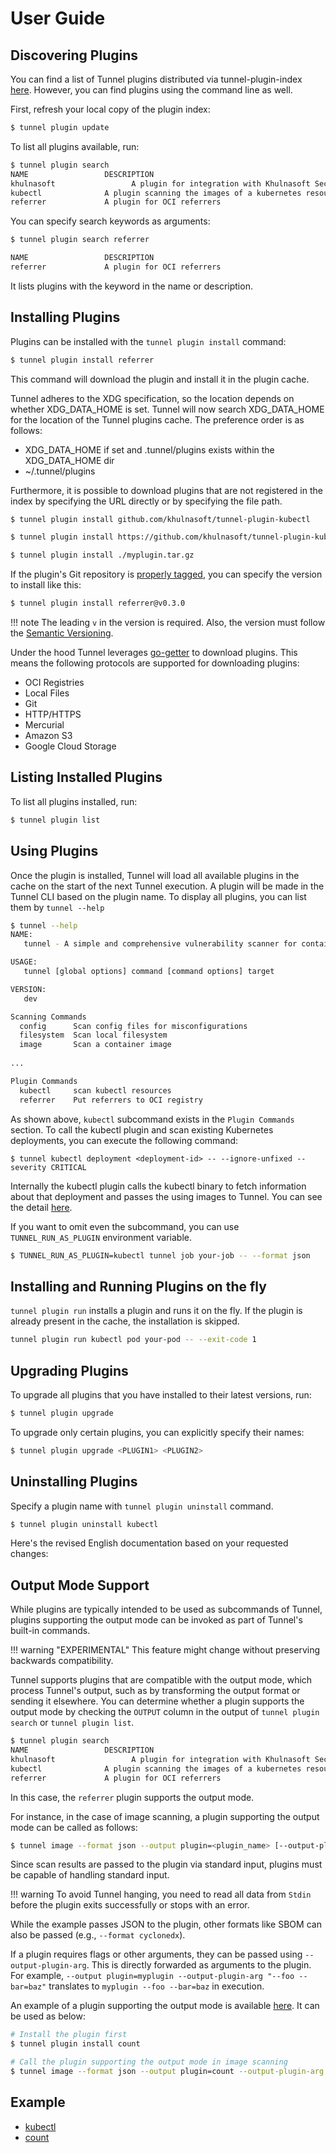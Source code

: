 # User Guide

## Discovering Plugins
You can find a list of Tunnel plugins distributed via tunnel-plugin-index [here][tunnel-plugin-index].
However, you can find plugins using the command line as well.

First, refresh your local copy of the plugin index:

```bash
$ tunnel plugin update
```

To list all plugins available, run:

```bash
$ tunnel plugin search
NAME                 DESCRIPTION                                                  MAINTAINER           OUTPUT
khulnasoft                 A plugin for integration with Khulnasoft Security SaaS platform    khulnasoft
kubectl              A plugin scanning the images of a kubernetes resource        khulnasoft
referrer             A plugin for OCI referrers                                   khulnasoft           ✓
```

You can specify search keywords as arguments:

```bash
$ tunnel plugin search referrer

NAME                 DESCRIPTION                                                  MAINTAINER           OUTPUT
referrer             A plugin for OCI referrers                                   khulnasoft           ✓
```

It lists plugins with the keyword in the name or description.

## Installing  Plugins
Plugins can be installed with the `tunnel plugin install` command:

```bash
$ tunnel plugin install referrer
```

This command will download the plugin and install it in the plugin cache.

Tunnel adheres to the XDG specification, so the location depends on whether XDG_DATA_HOME is set.
Tunnel will now search XDG_DATA_HOME for the location of the Tunnel plugins cache.
The preference order is as follows:

- XDG_DATA_HOME if set and .tunnel/plugins exists within the XDG_DATA_HOME dir
- ~/.tunnel/plugins

Furthermore, it is possible to download plugins that are not registered in the index by specifying the URL directly or by specifying the file path.

```bash
$ tunnel plugin install github.com/khulnasoft/tunnel-plugin-kubectl
```
```bash
$ tunnel plugin install https://github.com/khulnasoft/tunnel-plugin-kubectl/archive/refs/heads/main.zip
```
```bash
$ tunnel plugin install ./myplugin.tar.gz
```

If the plugin's Git repository is [properly tagged](./developer-guide.md#tagging-plugin-repositories), you can specify the version to install like this:

```bash
$ tunnel plugin install referrer@v0.3.0
```

!!! note
    The leading `v` in the version is required. Also, the version must follow the [Semantic Versioning](https://semver.org/).

Under the hood Tunnel leverages [go-getter][go-getter] to download plugins.
This means the following protocols are supported for downloading plugins:

- OCI Registries
- Local Files
- Git
- HTTP/HTTPS
- Mercurial
- Amazon S3
- Google Cloud Storage

## Listing Installed Plugins
To list all plugins installed, run:

```bash
$ tunnel plugin list
```

## Using Plugins
Once the plugin is installed, Tunnel will load all available plugins in the cache on the start of the next Tunnel execution.
A plugin will be made in the Tunnel CLI based on the plugin name.
To display all plugins, you can list them by `tunnel --help`

```bash
$ tunnel --help
NAME:
   tunnel - A simple and comprehensive vulnerability scanner for containers

USAGE:
   tunnel [global options] command [command options] target

VERSION:
   dev

Scanning Commands
  config      Scan config files for misconfigurations
  filesystem  Scan local filesystem
  image       Scan a container image
  
...

Plugin Commands
  kubectl     scan kubectl resources
  referrer    Put referrers to OCI registry
```

As shown above, `kubectl` subcommand exists in the `Plugin Commands` section.
To call the kubectl plugin and scan existing Kubernetes deployments, you can execute the following command:

```
$ tunnel kubectl deployment <deployment-id> -- --ignore-unfixed --severity CRITICAL
```

Internally the kubectl plugin calls the kubectl binary to fetch information about that deployment and passes the using images to Tunnel.
You can see the detail [here][tunnel-plugin-kubectl].

If you want to omit even the subcommand, you can use `TUNNEL_RUN_AS_PLUGIN` environment variable.

```bash
$ TUNNEL_RUN_AS_PLUGIN=kubectl tunnel job your-job -- --format json
```

## Installing and Running Plugins on the fly
`tunnel plugin run` installs a plugin and runs it on the fly.
If the plugin is already present in the cache, the installation is skipped.

```bash
tunnel plugin run kubectl pod your-pod -- --exit-code 1
```

## Upgrading Plugins
To upgrade all plugins that you have installed to their latest versions, run:

```bash
$ tunnel plugin upgrade
```

To upgrade only certain plugins, you can explicitly specify their names:

```bash
$ tunnel plugin upgrade <PLUGIN1> <PLUGIN2>
```

## Uninstalling Plugins
Specify a plugin name with `tunnel plugin uninstall` command.

```bash
$ tunnel plugin uninstall kubectl
```

Here's the revised English documentation based on your requested changes:

## Output Mode Support
While plugins are typically intended to be used as subcommands of Tunnel, plugins supporting the output mode can be invoked as part of Tunnel's built-in commands.

!!! warning "EXPERIMENTAL"
    This feature might change without preserving backwards compatibility.

Tunnel supports plugins that are compatible with the output mode, which process Tunnel's output, such as by transforming the output format or sending it elsewhere.
You can determine whether a plugin supports the output mode by checking the `OUTPUT` column in the output of `tunnel plugin search` or `tunnel plugin list`.

```bash
$ tunnel plugin search
NAME                 DESCRIPTION                                                  MAINTAINER           OUTPUT
khulnasoft                 A plugin for integration with Khulnasoft Security SaaS platform    khulnasoft
kubectl              A plugin scanning the images of a kubernetes resource        khulnasoft
referrer             A plugin for OCI referrers                                   khulnasoft           ✓
```

In this case, the `referrer` plugin supports the output mode.

For instance, in the case of image scanning, a plugin supporting the output mode can be called as follows:

```bash
$ tunnel image --format json --output plugin=<plugin_name> [--output-plugin-arg <plugin_flags>] <image_name>
```

Since scan results are passed to the plugin via standard input, plugins must be capable of handling standard input.

!!! warning
    To avoid Tunnel hanging, you need to read all data from `Stdin` before the plugin exits successfully or stops with an error.

While the example passes JSON to the plugin, other formats like SBOM can also be passed (e.g., `--format cyclonedx`).

If a plugin requires flags or other arguments, they can be passed using `--output-plugin-arg`.
This is directly forwarded as arguments to the plugin.
For example, `--output plugin=myplugin --output-plugin-arg "--foo --bar=baz"` translates to `myplugin --foo --bar=baz` in execution.

An example of a plugin supporting the output mode is available [here][tunnel-plugin-count].
It can be used as below:

```bash
# Install the plugin first
$ tunnel plugin install count

# Call the plugin supporting the output mode in image scanning
$ tunnel image --format json --output plugin=count --output-plugin-arg "--published-after 2023-10-01" debian:12
```

## Example

- [kubectl][tunnel-plugin-kubectl]
- [count][tunnel-plugin-count]

[tunnel-plugin-index]: https://khulnasoft.github.io/tunnel-plugin-index/
[go-getter]: https://github.com/hashicorp/go-getter
[tunnel-plugin-kubectl]: https://github.com/khulnasoft/tunnel-plugin-kubectl
[tunnel-plugin-count]: https://github.com/khulnasoft/tunnel-plugin-count
